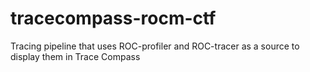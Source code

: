 # tracecompass-rocm-ctf
Tracing pipeline that uses ROC-profiler and ROC-tracer as a source to display them in Trace Compass
